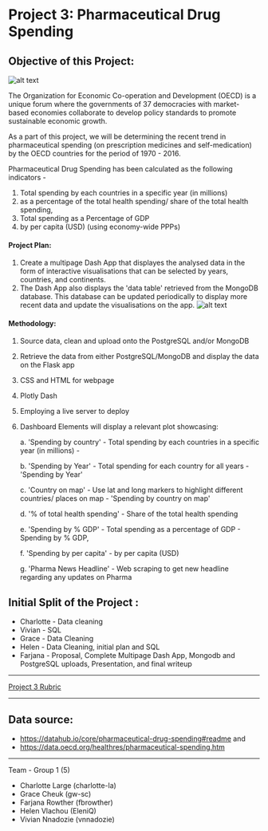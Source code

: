 # Project 3: Pharmaceutical Drug Spending

## Objective of this Project:
![alt text](https://github.com/fbrowther/Project3-Group1/blob/main/Plotly%20Dash%20Multipage%20-%20Farjana/assets/OECD%20LOGO.png)

The Organization for Economic Co-operation and Development (OECD) is a unique forum where the governments of 37 democracies with market-based economies collaborate to develop policy standards to promote sustainable economic growth. 

As a part of this project, we will be determining the recent trend in pharmaceutical spending (on prescription medicines and self-medication) by the OECD countries for the period of 1970 - 2016. 

Pharmaceutical Drug Spending has been calculated as the following indicators -  

1. Total spending by each countries in a specific year (in millions)
2. as a percentage of the total health spending/ share of the total health spending, 
3. Total spending as a Percentage of GDP
4. by per capita (USD) (using economy-wide PPPs)
  
#### Project Plan: 
1. Create a multipage Dash App that displayes the analysed data in the form of interactive visualisations that can be selected by years, countries, and continents. 
2. The Dash App also displays the 'data table' retrieved from the MongoDB database. This database can be updated periodically to display more recent data and update the visualisations on the app.
![alt text](https://github.com/fbrowther/Project3-Group1/blob/main/Plotly%20Dash%20Multipage%20-%20Farjana/assets/Mongodb%20Pharma_db.png)

#### Methodology:
1. Source data, clean and upload onto the PostgreSQL and/or MongoDB
2. Retrieve the data from either PostgreSQL/MongoDB and display the data on the Flask app
3. CSS and HTML for webpage
4. Plotly Dash
5. Employing a live server to deploy
6. Dashboard Elements will display a relevant plot showcasing:

    a. 'Spending by country' - Total spending by each countries in a specific year (in millions) - 

    b. 'Spending by Year' - Total spending for each country for all years  - 'Spending by Year'

    c. 'Country on map' - Use lat and long markers to highlight different countries/ places on map - 'Spending by country on map'

    d. '% of total health spending' - Share of the total health spending

    e. 'Spending by % GDP' - Total spending as a percentage of GDP - Spending by % GDP,

    f. 'Spending by per capita' - by per capita (USD) 

    g. 'Pharma News Headline' - Web scraping to get new headline regarding any updates on Pharma
    
## Initial Split of the Project :

* Charlotte - Data cleaning
* Vivian - SQL
* Grace - Data Cleaning
* Helen - Data Cleaning, initial plan and SQL
* Farjana - Proposal, Complete Multipage Dash App, Mongodb and PostgreSQL uploads, Presentation, and final writeup

- - - 

[Project 3 Rubric](https://docs.google.com/document/d/1QUqS6glykg0RTwGe4pNwHNrlmnhDqc2RsyfgtZHijR4/edit)


- - -

## Data source: 

* https://datahub.io/core/pharmaceutical-drug-spending#readme and 
* https://data.oecd.org/healthres/pharmaceutical-spending.htm

- - -

Team - Group 1 (5)
* Charlotte Large (charlotte-la)
* Grace Cheuk (gw-sc)
* Farjana Rowther (fbrowther)
* Helen Vlachou (EleniQ)
* Vivian Nnadozie (vnnadozie)
